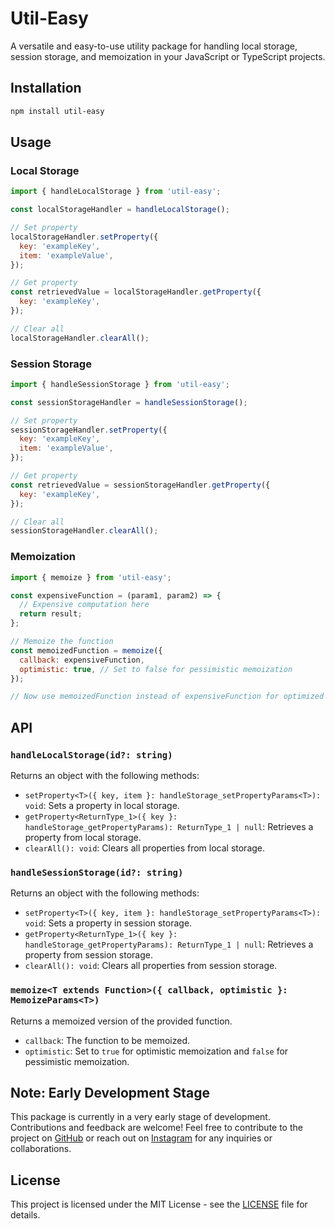 # Util-Easy

A versatile and easy-to-use utility package for handling local storage, session storage, and memoization in your JavaScript or TypeScript projects.

## Installation

```bash
npm install util-easy
```

## Usage

### Local Storage

```javascript
import { handleLocalStorage } from 'util-easy';

const localStorageHandler = handleLocalStorage();

// Set property
localStorageHandler.setProperty({
  key: 'exampleKey',
  item: 'exampleValue',
});

// Get property
const retrievedValue = localStorageHandler.getProperty({
  key: 'exampleKey',
});

// Clear all
localStorageHandler.clearAll();
```

### Session Storage

```javascript
import { handleSessionStorage } from 'util-easy';

const sessionStorageHandler = handleSessionStorage();

// Set property
sessionStorageHandler.setProperty({
  key: 'exampleKey',
  item: 'exampleValue',
});

// Get property
const retrievedValue = sessionStorageHandler.getProperty({
  key: 'exampleKey',
});

// Clear all
sessionStorageHandler.clearAll();
```

### Memoization

```javascript
import { memoize } from 'util-easy';

const expensiveFunction = (param1, param2) => {
  // Expensive computation here
  return result;
};

// Memoize the function
const memoizedFunction = memoize({
  callback: expensiveFunction,
  optimistic: true, // Set to false for pessimistic memoization
});

// Now use memoizedFunction instead of expensiveFunction for optimized performance
```

## API

### `handleLocalStorage(id?: string)`

Returns an object with the following methods:

- `setProperty<T>({ key, item }: handleStorage_setPropertyParams<T>): void`: Sets a property in local storage.
- `getProperty<ReturnType_1>({ key }: handleStorage_getPropertyParams): ReturnType_1 | null`: Retrieves a property from local storage.
- `clearAll(): void`: Clears all properties from local storage.

### `handleSessionStorage(id?: string)`

Returns an object with the following methods:

- `setProperty<T>({ key, item }: handleStorage_setPropertyParams<T>): void`: Sets a property in session storage.
- `getProperty<ReturnType_1>({ key }: handleStorage_getPropertyParams): ReturnType_1 | null`: Retrieves a property from session storage.
- `clearAll(): void`: Clears all properties from session storage.

### `memoize<T extends Function>({ callback, optimistic }: MemoizeParams<T>)`

Returns a memoized version of the provided function.

- `callback`: The function to be memoized.
- `optimistic`: Set to `true` for optimistic memoization and `false` for pessimistic memoization.

## Note: Early Development Stage

This package is currently in a very early stage of development. Contributions and feedback are welcome! Feel free to contribute to the project on [GitHub](https://github.com/sanjaiyan-dev/easy-util) or reach out on [Instagram](https://www.instagram.com/sanjaiyan_dev/) for any inquiries or collaborations.

## License

This project is licensed under the MIT License - see the [LICENSE](LICENSE) file for details.
